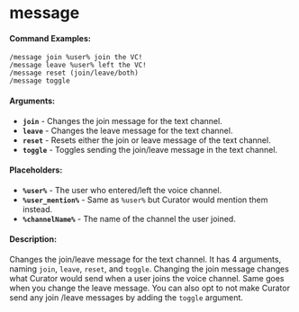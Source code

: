 # message

#### Command Examples:

```fix
/message join %user% join the VC!
/message leave %user% left the VC!
/message reset (join/leave/both)
/message toggle
```

#### Arguments:

- **`join`** - Changes the join message for the text channel.
- **`leave`** - Changes the leave message for the text channel.
- **`reset`** - Resets either the join or leave message of the text channel.
- **`toggle`** - Toggles sending the join/leave message in the text channel.

#### Placeholders:

- **`%user%`** - The user who entered/left the voice channel.
- **`%user_mention%`** - Same as `%user%` but Curator would mention them instead.
- **`%channelName%`** - The name of the channel the user joined.

#### Description:

Changes the join/leave message for the text channel. It has 4 arguments, naming `join`, `leave`, `reset`, and `toggle`. Changing the join message changes what Curator would send when a user joins the voice channel. Same goes when you change the leave message. You can also opt to not make Curator send any join /leave messages by adding the `toggle` argument.

